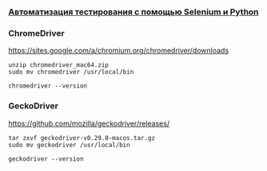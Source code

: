 ### [**Автоматизация тестирования с помощью Selenium и Python**][*]

### ChromeDriver

https://sites.google.com/a/chromium.org/chromedriver/downloads

    unzip chromedriver_mac64.zip
    sudo mv chromedriver /usr/local/bin

    chromedriver --version

### GeckoDriver

https://github.com/mozilla/geckodriver/releases/

    tar zxvf geckodriver-v0.29.0-macos.tar.gz
    sudo mv geckodriver /usr/local/bin

    geckodriver --version

[*]: https://stepik.org/course/575